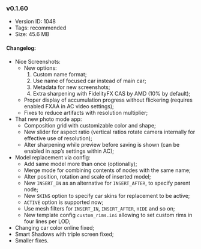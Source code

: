 ### v0.1.60

*   Version ID: 1048
*   Tags: recommended
*   Size: 45.6 MB

#### Changelog:

*   Nice Screenshots:
    *   New options:
        1. Custom name format;
        2. Use name of focused car instead of main car;
        3. Metadata for new screenshots;
        4. Extra sharpening with FidelityFX CAS by AMD (10% by default);
    *   Proper display of accumulation progress without flickering (requires enabled FXAA in AC video settings);
    *   Fixes to reduce artifacts with resolution multiplier;
*   That new photo mode app:
    *   Composition grid with customizable color and shape;
    *   New slider for aspect ratio (vertical ratios rotate camera internally for effective use of resolution);
    *   Alter sharpening while preview before saving is shown (can be enabled in app’s settings within AC);
*   Model replacement via config:
    *   Add same model more than once (optionally);
    *   Merge mode for combining contents of nodes with the same name;
    *   Alter position, rotation and scale of inserted model;
    *   New `INSERT_IN` as an alternative for `INSERT_AFTER`, to specify parent node;
    *   New `SKINS` option to specify car skins for replacement to be active;
    *   `ACTIVE` option is supported now;
    *   Use mesh filters for `INSERT_IN`, `INSERT_AFTER`, `HIDE` and so on;
    *   New template config `custom_rims.ini` allowing to set custom rims in four lines per LOD;
*   Changing car color online fixed;
*   Smart Shadows with triple screen fixed;
*   Smaller fixes.
